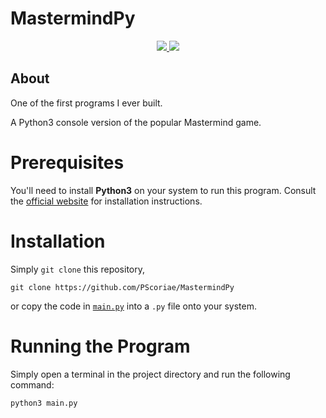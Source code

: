 # MastermindPy

<div align='center'>
<p>
  <a href="https://linkedin.com/in/pierreccesario">
    <img src="https://img.shields.io/badge/-LinkedIn-black.svg?style=for-the-badge&logo=linkedin&colorB=555">
  </a>
  <a href="https://github.com/PScoriae/pierreccesario/blob/main/LICENSE">
    <img src="https://img.shields.io/badge/license-WTFPL-brightgreen?style=for-the-badge">
  </a>
</p>

</div>

## About

One of the first programs I ever built.

A Python3 console version of the popular Mastermind game.

# Prerequisites

You'll need to install **Python3** on your system to run this program. Consult the [official website](https://www.python.org/downloads/) for installation instructions.

# Installation

Simply `git clone` this repository,

    git clone https://github.com/PScoriae/MastermindPy

or copy the code in [`main.py`](https://github.com/PScoriae/MastermindPy/blob/master/main.py) into a `.py` file onto your system.

# Running the Program

Simply open a terminal in the project directory and run the following command:

    python3 main.py
